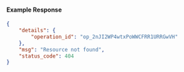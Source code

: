 <!-- Code generated for API Clients. DO NOT EDIT. -->

#### Example Response

```json
{
	"details": {
		"operation_id": "op_2nJI2WP4wtxPoWWCFRR1URRGwVH"
	},
	"msg": "Resource not found",
	"status_code": 404
}
```
